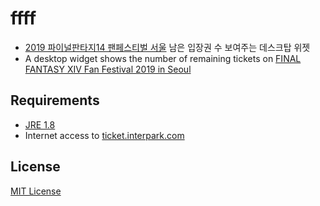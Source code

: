 # ffff
- [2019 파이널판타지14 팬페스티벌 서울](ffff) 남은 입장권 수 보여주는 데스크탑 위젯
- A desktop widget shows the number of remaining tickets on [FINAL FANTASY XIV Fan Festival 2019 in Seoul](ffff)

## Requirements
- [JRE 1.8](https://java.com)
- Internet access to [ticket.interpark.com](http://ticket.interpark.com)

## License
[MIT License](LICENSE)

[ffff]: https://www.ff14.co.kr/Events/Fanfest2019